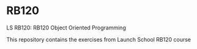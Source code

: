# RB120
LS RB120: RB120 Object Oriented Programming

This repository contains the exercises from Launch School RB120 course
